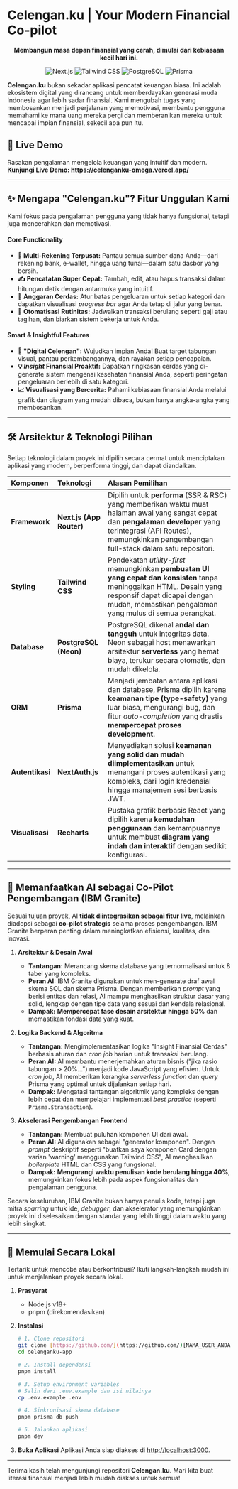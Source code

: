 # Celengan.ku | Your Modern Financial Co-pilot
<p align="center">
  <strong>Membangun masa depan finansial yang cerah, dimulai dari kebiasaan kecil hari ini.</strong>
</p>

<p align="center">
  <img alt="Next.js" src="https://img.shields.io/badge/Next.js-000000?style=for-the-badge&logo=nextdotjs&logoColor=white">
  <img alt="Tailwind CSS" src="https://img.shields.io/badge/Tailwind_CSS-38B2AC?style=for-the-badge&logo=tailwind-css&logoColor=white">
  <img alt="PostgreSQL" src="https://img.shields.io/badge/PostgreSQL-316192?style=for-the-badge&logo=postgresql&logoColor=white">
  <img alt="Prisma" src="https://img.shields.io/badge/Prisma-2D3748?style=for-the-badge&logo=prisma&logoColor=white">
</p>

**Celengan.ku** bukan sekadar aplikasi pencatat keuangan biasa. Ini adalah ekosistem digital yang dirancang untuk memberdayakan generasi muda Indonesia agar lebih sadar finansial. Kami mengubah tugas yang membosankan menjadi perjalanan yang memotivasi, membantu pengguna memahami ke mana uang mereka pergi dan memberanikan mereka untuk mencapai impian finansial, sekecil apa pun itu.

## 🚀 Live Demo

Rasakan pengalaman mengelola keuangan yang intuitif dan modern.
**Kunjungi Live Demo: https://celenganku-omega.vercel.app/**

---

## ✨ Mengapa "Celengan.ku"? Fitur Unggulan Kami

Kami fokus pada pengalaman pengguna yang tidak hanya fungsional, tetapi juga mencerahkan dan memotivasi.

#### **Core Functionality**
* **🏦 Multi-Rekening Terpusat:** Pantau semua sumber dana Anda—dari rekening bank, e-wallet, hingga uang tunai—dalam satu dasbor yang bersih.
* **✍️ Pencatatan Super Cepat:** Tambah, edit, atau hapus transaksi dalam hitungan detik dengan antarmuka yang intuitif.
* **🎯 Anggaran Cerdas:** Atur batas pengeluaran untuk setiap kategori dan dapatkan visualisasi *progress bar* agar Anda tetap di jalur yang benar.
* **🔄 Otomatisasi Rutinitas:** Jadwalkan transaksi berulang seperti gaji atau tagihan, dan biarkan sistem bekerja untuk Anda.

#### **Smart & Insightful Features**
* **🏦 "Digital Celengan":** Wujudkan impian Anda! Buat target tabungan visual, pantau perkembangannya, dan rayakan setiap pencapaian.
* **💡 *Insight* Finansial Proaktif:** Dapatkan ringkasan cerdas yang di-generate sistem mengenai kesehatan finansial Anda, seperti peringatan pengeluaran berlebih di satu kategori.
* **📈 Visualisasi yang Bercerita:** Pahami kebiasaan finansial Anda melalui grafik dan diagram yang mudah dibaca, bukan hanya angka-angka yang membosankan.

---

## 🛠️ Arsitektur & Teknologi Pilihan

Setiap teknologi dalam proyek ini dipilih secara cermat untuk menciptakan aplikasi yang modern, berperforma tinggi, dan dapat diandalkan.

| Komponen | Teknologi | Alasan Pemilihan |
| :--- | :--- | :--- |
| **Framework** | **Next.js (App Router)** | Dipilih untuk **performa** (SSR & RSC) yang memberikan waktu muat halaman awal yang sangat cepat dan **pengalaman developer** yang terintegrasi (API Routes), memungkinkan pengembangan full-stack dalam satu repositori. |
| **Styling** | **Tailwind CSS** | Pendekatan *utility-first* memungkinkan **pembuatan UI yang cepat dan konsisten** tanpa meninggalkan HTML. Desain yang responsif dapat dicapai dengan mudah, memastikan pengalaman yang mulus di semua perangkat. |
| **Database** | **PostgreSQL (Neon)** | PostgreSQL dikenal **andal dan tangguh** untuk integritas data. Neon sebagai host menawarkan arsitektur **serverless** yang hemat biaya, terukur secara otomatis, dan mudah dikelola. |
| **ORM** | **Prisma** | Menjadi jembatan antara aplikasi dan database, Prisma dipilih karena **keamanan tipe (type-safety)** yang luar biasa, mengurangi bug, dan fitur *auto-completion* yang drastis **mempercepat proses development**. |
| **Autentikasi** | **NextAuth.js** | Menyediakan solusi **keamanan yang solid dan mudah diimplementasikan** untuk menangani proses autentikasi yang kompleks, dari login kredensial hingga manajemen sesi berbasis JWT. |
| **Visualisasi** | **Recharts** | Pustaka grafik berbasis React yang dipilih karena **kemudahan penggunaan** dan kemampuannya untuk membuat **diagram yang indah dan interaktif** dengan sedikit konfigurasi. |

---

## 🤖 Memanfaatkan AI sebagai Co-Pilot Pengembangan (IBM Granite)

Sesuai tujuan proyek, AI **tidak diintegrasikan sebagai fitur live**, melainkan diadopsi sebagai **co-pilot strategis** selama proses pengembangan. IBM Granite berperan penting dalam meningkatkan efisiensi, kualitas, dan inovasi.

1.  **Arsitektur & Desain Awal**
    * **Tantangan:** Merancang skema database yang ternormalisasi untuk 8 tabel yang kompleks.
    * **Peran AI:** IBM Granite digunakan untuk men-generate draf awal skema SQL dan skema Prisma. Dengan memberikan *prompt* yang berisi entitas dan relasi, AI mampu menghasilkan struktur dasar yang solid, lengkap dengan tipe data yang sesuai dan kendala relasional.
    * **Dampak:** **Mempercepat fase desain arsitektur hingga 50%** dan memastikan fondasi data yang kuat.

2.  **Logika Backend & Algoritma**
    * **Tantangan:** Mengimplementasikan logika "Insight Finansial Cerdas" berbasis aturan dan *cron job* harian untuk transaksi berulang.
    * **Peran AI:** AI membantu menerjemahkan aturan bisnis ("jika rasio tabungan > 20%...") menjadi kode JavaScript yang efisien. Untuk *cron job*, AI memberikan kerangka *serverless function* dan *query* Prisma yang optimal untuk dijalankan setiap hari.
    * **Dampak:** Mengatasi tantangan algoritmik yang kompleks dengan lebih cepat dan mempelajari implementasi *best practice* (seperti `Prisma.$transaction`).

3.  **Akselerasi Pengembangan Frontend**
    * **Tantangan:** Membuat puluhan komponen UI dari awal.
    * **Peran AI:** AI digunakan sebagai "generator komponen". Dengan *prompt* deskriptif seperti "buatkan saya komponen Card dengan varian 'warning' menggunakan Tailwind CSS", AI menghasilkan *boilerplate* HTML dan CSS yang fungsional.
    * **Dampak:** **Mengurangi waktu penulisan kode berulang hingga 40%**, memungkinkan fokus lebih pada aspek fungsionalitas dan pengalaman pengguna.

Secara keseluruhan, IBM Granite bukan hanya penulis kode, tetapi juga mitra *sparring* untuk ide, *debugger*, dan akselerator yang memungkinkan proyek ini diselesaikan dengan standar yang lebih tinggi dalam waktu yang lebih singkat.

---

## 🚀 Memulai Secara Lokal

Tertarik untuk mencoba atau berkontribusi? Ikuti langkah-langkah mudah ini untuk menjalankan proyek secara lokal.

1.  **Prasyarat**
    * Node.js v18+
    * pnpm (direkomendasikan)

2.  **Instalasi**
    ```bash
    # 1. Clone repositori
    git clone [https://github.com/](https://github.com/)[NAMA_USER_ANDA]/[NAMA_REPO_ANDA].git
    cd celenganku-app

    # 2. Install dependensi
    pnpm install

    # 3. Setup environment variables
    # Salin dari .env.example dan isi nilainya
    cp .env.example .env

    # 4. Sinkronisasi skema database
    pnpm prisma db push

    # 5. Jalankan aplikasi
    pnpm dev
    ```

3.  **Buka Aplikasi**
    Aplikasi Anda siap diakses di [http://localhost:3000](http://localhost:3000).

---

Terima kasih telah mengunjungi repositori **Celengan.ku**. Mari kita buat literasi finansial menjadi lebih mudah diakses untuk semua!